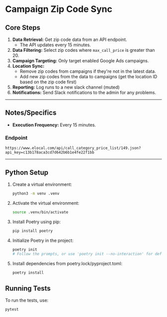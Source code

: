 # Campaign Zip Code Sync

## Core Steps

1. **Data Retrieval:** Get zip code data from an API endpoint.
   - The API updates every 15 minutes.
2. **Data Filtering:** Select zip codes where `max_call_price` is greater than 20.
3. **Campaign Targeting:** Only target enabled Google Ads campaigns.
4. **Location Sync:**
   - Remove zip codes from campaigns if they're not in the latest data.
   - Add new zip codes from the data to campaigns (get the location ID based on the zip code first)
5. **Reporting:** Log runs to a new slack channel (muted)
6. **Notifications:** Send Slack notifications to the admin for any problems.

---

## Notes/Specifics

- **Execution Frequency:** Every 15 minutes.

### Endpoint

```
https://www.elocal.com/api/call_category_price_list/149.json?api_key=c13b178aca3cd7d642b6b1e4fe22f1bb
```

---

## Python Setup

1. Create a virtual environment:
   ```sh
   python3 -m venv .venv
   ```
2. Activate the virtual environment:
   ```sh
   source .venv/bin/activate
   ```
3. Install Poetry using pip:
   ```sh
   pip install poetry
   ```
4. Initialize Poetry in the project:
   ```sh
   poetry init
   # Follow the prompts, or use 'poetry init --no-interaction' for defaults
   ```
5. Install dependencies from poetry.lock/pyproject.toml:
   ```sh
   poetry install
   ```

## Running Tests

To run the tests, use:

```
pytest
```
